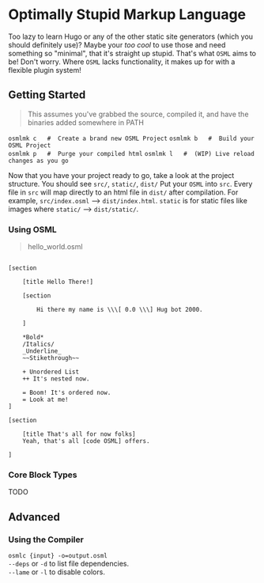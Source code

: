 # Optimally Stupid Markup Language

Too lazy to learn Hugo or any of the other static site generators (which you should definitely use)?
Maybe your *too cool* to use those and need something so "minimal", that it's straight up stupid.
That's what `OSML` aims to be!
Don't worry.
Where `OSML` lacks functionality, it makes up for with a flexible plugin system!

## Getting Started

> This assumes you've grabbed the source, compiled it, and have the binaries added somewhere in PATH

`osmlmk c   #  Create a brand new OSML Project` 
`osmlmk b   #  Build your OSML Project`  
`osmlmk p   #  Purge your compiled html`
`osmlmk l   #  (WIP) Live reload changes as you go`

Now that you have your project ready to go, take a look at the project structure.
You should see `src/`, `static/`, `dist/`
Put your `OSML` into `src`.
Every file in `src` will map directly to an html file in `dist/` after compilation.
For example, `src/index.osml` --> `dist/index.html`.
`static` is for static files like images where `static/` --> `dist/static/`.

### Using OSML

> hello\_world.osml

```

[section
    
    [title Hello There!]

    [section
        
        Hi there my name is \\\[ 0.0 \\\] Hug bot 2000.

    ]

    *Bold*
    /Italics/
    _Underline_ 
    ~~Stikethrough~~

    + Unordered List
    ++ It's nested now.

    = Boom! It's ordered now.
    = Look at me!
]

[section

    [title That's all for now folks]
    Yeah, that's all [code OSML] offers.

]

```

### Core Block Types

TODO

## Advanced 

### Using the Compiler

`osmlc {input} -o=output.osml`  
`--deps` or `-d` to list file dependencies.  
`--lame` or `-l` to disable colors.

